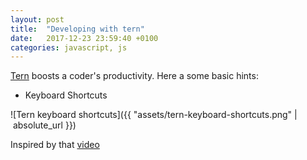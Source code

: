 ```yaml
---
layout: post
title:  "Developing with tern"
date:   2017-12-23 23:59:40 +0100
categories: javascript, js
---
```

[Tern](http://ternjs.net/) boosts a coder's productivity. Here a some basic hints:

* Keyboard Shortcuts 

![Tern keyboard shortcuts]({{ "assets/tern-keyboard-shortcuts.png" | absolute_url }})

Inspired by that [video](https://www.youtube.com/watch?v=sRLA0L0sGmU)

